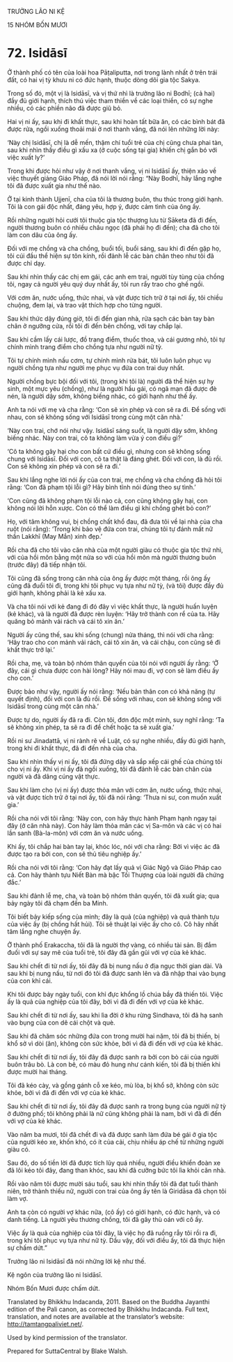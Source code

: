 TRƯỞNG LÃO NI KỆ

15 NHÓM BỐN MƯƠI

# 72\. Isidāsī

Ở thành phố có tên của loài hoa Pāṭaliputta, nơi trong lành nhất ở trên trái đất, có hai vị tỳ khưu ni có đức hạnh, thuộc dòng dõi gia tộc Sakya.

Trong số đó, một vị là Isidāsī, và vị thứ nhì là trưởng lão ni Bodhī; (cả hai) đầy đủ giới hạnh, thích thú việc tham thiền về các loại thiền, có sự nghe nhiều, có các phiền não đã được giũ bỏ.

Hai vị ni ấy, sau khi đi khất thực, sau khi hoàn tất bữa ăn, có các bình bát đã được rửa, ngồi xuống thoải mái ở nơi thanh vắng, đã nói lên những lời này:

‘Này chị Isidāsī, chị là dễ mến, thậm chí tuổi trẻ của chị cũng chưa phai tàn, sau khi nhìn thấy điều gì xấu xa (ở cuộc sống tại gia) khiến chị gắn bó với việc xuất ly?’

Trong khi được hỏi như vậy ở nơi thanh vắng, vị ni Isidāsī ấy, thiện xảo về việc thuyết giảng Giáo Pháp, đã nói lời nói rằng: “Này Bodhī, hãy lắng nghe tôi đã được xuất gia như thế nào.

Ở tại kinh thành Ujjenī, cha của tôi là thương buôn, thu thúc trong giới hạnh. Tôi là con gái độc nhất, đáng yêu, hợp ý, được cảm tình của ông ấy.

Rồi những người hỏi cưới tôi thuộc gia tộc thượng lưu từ Sāketa đã đi đến, người thương buôn có nhiều châu ngọc (đã phái họ đi đến); cha đã cho tôi làm con dâu của ông ấy.

Đối với mẹ chồng và cha chồng, buổi tối, buổi sáng, sau khi đi đến gặp họ, tôi cúi đầu thể hiện sự tôn kính, rồi đảnh lễ các bàn chân theo như tôi đã được chỉ dạy.

Sau khi nhìn thấy các chị em gái, các anh em trai, người tùy tùng của chồng tôi, ngay cả người yêu quý duy nhất ấy, tôi run rẩy trao cho ghế ngồi.

Với cơm ăn, nước uống, thức nhai, và vật được tích trữ ở tại nơi ấy, tôi chiều chuộng, đem lại, và trao vật thích hợp cho từng người.

Sau khi thức dậy đúng giờ, tôi đi đến gian nhà, rửa sạch các bàn tay bàn chân ở ngưỡng cửa, rồi tôi đi đến bên chồng, với tay chắp lại.

Sau khi cầm lấy cái lược, đồ trang điểm, thuốc thoa, và cái gương nhỏ, tôi tự chính mình trang điểm cho chồng tựa như người nữ tỳ.

Tôi tự chính mình nấu cơm, tự chính mình rửa bát, tôi luôn luôn phục vụ người chồng tựa như người mẹ phục vụ đứa con trai duy nhất.

Người chồng bực bội đối với tôi, (trong khi tôi là) người đã thể hiện sự hy sinh, một mực yêu (chồng), như là người hầu gái, có ngã mạn đã được đè nén, là người dậy sớm, không biếng nhác, có giới hạnh như thế ấy.

Anh ta nói với mẹ và cha rằng: ‘Con sẽ xin phép và con sẽ ra đi. Để sống với nhau, con sẽ không sống với Isidāsī trong cùng một căn nhà.’

‘Này con trai, chớ nói như vậy. Isidāsī sáng suốt, là người dậy sớm, không biếng nhác. Này con trai, cô ta không làm vừa ý con điều gì?’

‘Cô ta không gây hại cho con bất cứ điều gì, nhưng con sẽ không sống chung với Isidāsī. Đối với con, cô ta thật là đáng ghét. Đối với con, là đủ rồi. Con sẽ không xin phép và con sẽ ra đi.’

Sau khi lắng nghe lời nói ấy của con trai, mẹ chồng và cha chồng đã hỏi tôi rằng: ‘Con đã phạm tội lỗi gì? Hãy bình tĩnh nói đúng theo sự tình.’

‘Con cũng đã không phạm tội lỗi nào cả, con cũng không gây hại, con không nói lời hỗn xược. Còn có thể làm điều gì khi chồng ghét bỏ con?’

Họ, với tâm không vui, bị chồng chất khổ đau, đã đưa tôi về lại nhà của cha ruột (nói rằng): ‘Trong khi bảo vệ đứa con trai, chúng tôi tự đánh mất nữ thần Lakkhī (May Mắn) xinh đẹp.’

Rồi cha đã cho tôi vào căn nhà của một người giàu có thuộc gia tộc thứ nhì, với của hồi môn bằng một nửa so với của hồi môn mà người thương buôn (trước đây) đã tiếp nhận tôi.

Tôi cũng đã sống trong căn nhà của ông ấy được một tháng, rồi ông ấy cũng đã đuổi tôi đi, trong khi tôi phục vụ tựa như nữ tỳ, (và tôi) được đầy đủ giới hạnh, không phải là kẻ xấu xa.

Và cha tôi nói với kẻ đang đi đó đây vì việc khất thực, là người huấn luyện (kẻ khác), và là người đã được rèn luyện: ‘Hãy trở thành con rể của ta. Hãy quăng bỏ mảnh vải rách và cái tô xin ăn.’

Người ấy cũng thế, sau khi sống (chung) nửa tháng, thì nói với cha rằng: ‘Hãy trao cho con mảnh vải rách, cái tô xin ăn, và cái chậu, con cũng sẽ đi khất thực trở lại.’

Rồi cha, mẹ, và toàn bộ nhóm thân quyến của tôi nói với người ấy rằng: ‘Ở đây, cái gì chưa được con hài lòng? Hãy nói mau đi, vợ con sẽ làm điều ấy cho con.’

Được bảo như vậy, người ấy nói rằng: ‘Nếu bản thân con có khả năng (tự quyết định), đối với con là đủ rồi. Để sống với nhau, con sẽ không sống với Isidāsī trong cùng một căn nhà.’

Được tự do, người ấy đã ra đi. Còn tôi, đơn độc một mình, suy nghĩ rằng: ‘Ta sẽ không xin phép, ta sẽ ra đi để chết hoặc ta sẽ xuất gia.’

Rồi ni sư Jinadattā, vị ni rành rẽ về Luật, có sự nghe nhiều, đầy đủ giới hạnh, trong khi đi khất thực, đã đi đến nhà của cha.

Sau khi nhìn thấy vị ni ấy, tôi đã đứng dậy và sắp xếp cái ghế của chúng tôi cho vị ni ấy. Khi vị ni ấy đã ngồi xuống, tôi đã đảnh lễ các bàn chân của người và đã dâng cúng vật thực.

Sau khi làm cho (vị ni ấy) được thỏa mãn với cơm ăn, nước uống, thức nhai, và vật được tích trữ ở tại nơi ấy, tôi đã nói rằng: ‘Thưa ni sư, con muốn xuất gia.’

Rồi cha nói với tôi rằng: ‘Này con, con hãy thực hành Phạm hạnh ngay tại đây (ở căn nhà này). Con hãy làm thỏa mãn các vị Sa-môn và các vị có hai lần sanh (Bà-la-môn) với cơm ăn và nước uống.

Khi ấy, tôi chắp hai bàn tay lại, khóc lóc, nói với cha rằng: Bởi vì việc ác đã được tạo ra bởi con, con sẽ thủ tiêu nghiệp ấy.’

Rồi cha nói với tôi rằng: ‘Con hãy đạt lấy quả vị Giác Ngộ và Giáo Pháp cao cả. Con hãy thành tựu Niết Bàn mà bậc Tối Thượng của loài người đã chứng đắc.’

Sau khi đảnh lễ mẹ, cha, và toàn bộ nhóm thân quyến, tôi đã xuất gia; qua bảy ngày tôi đã chạm đến ba Minh.

Tôi biết bảy kiếp sống của mình; đây là quả (của nghiệp) và quả thành tựu của việc ấy (bị chồng hất hủi). Tôi sẽ thuật lại việc ấy cho cô. Cô hãy nhất tâm lắng nghe chuyện ấy.

Ở thành phố Erakaccha, tôi đã là người thợ vàng, có nhiều tài sản. Bị đắm đuối với sự say mê của tuổi trẻ, tôi đây đã gần gũi với vợ của kẻ khác.

Sau khi chết đi từ nơi ấy, tôi đây đã bị nung nấu ở địa ngục thời gian dài. Và sau khi bị nung nấu, từ nơi đó tôi đã được sanh lên và đã nhập thai vào bụng của con khỉ cái.

Khi tôi được bảy ngày tuổi, con khỉ đực khổng lồ chúa bầy đã thiến tôi. Việc ấy là quả của nghiệp của tôi đây, bởi vì đã đi đến với vợ của kẻ khác.

Sau khi chết đi từ nơi ấy, sau khi lìa đời ở khu rừng Sindhava, tôi đã hạ sanh vào bụng của con dê cái chột và què.

Sau khi đã chăm sóc những đứa con trong mười hai năm, tôi đã bị thiến, bị khổ sở vì dòi (ăn), không còn sức khỏe, bởi vì đã đi đến với vợ của kẻ khác.

Sau khi chết đi từ nơi ấy, tôi đây đã được sanh ra bởi con bò cái của người buôn trâu bò. Là con bê, có màu đỏ hung như cánh kiến, tôi đã bị thiến khi được mười hai tháng.

Tôi đã kéo cày, và gồng gánh cỗ xe kéo, mù lòa, bị khổ sở, không còn sức khỏe, bởi vì đã đi đến với vợ của kẻ khác.

Sau khi chết đi từ nơi ấy, tôi đây đã được sanh ra trong bụng của người nữ tỳ ở đường phố; tôi không phải là nữ cũng không phải là nam, bởi vì đã đi đến với vợ của kẻ khác.

Vào năm ba mươi, tôi đã chết đi và đã được sanh làm đứa bé gái ở gia tộc của người kéo xe, khốn khó, có ít của cải, chịu nhiều áp chế từ những người giàu có.

Sau đó, do số tiền lời đã được tích lũy quá nhiều, người điều khiển đoàn xe đã lôi kéo tôi đây, đang than khóc, sau khi đã cưỡng bức tôi lìa khỏi căn nhà.

Rồi vào năm tôi được mười sáu tuổi, sau khi nhìn thấy tôi đã đạt tuổi thành niên, trở thành thiếu nữ, người con trai của ông ấy tên là Giridāsa đã chọn tôi làm vợ.

Anh ta còn có người vợ khác nữa, (cô ấy) có giới hạnh, có đức hạnh, và có danh tiếng. Là người yêu thương chồng, tôi đã gây thù oán với cô ấy.

Việc ấy là quả của nghiệp của tôi đây, là việc họ đã ruồng rẫy tôi rồi ra đi, trong khi tôi phục vụ tựa như nữ tỳ. Dầu vậy, đối với điều ấy, tôi đã thực hiện sự chấm dứt.”

Trưởng lão ni Isidāsī đã nói những lời kệ như thế.

Kệ ngôn của trưởng lão ni Isidāsī.

Nhóm Bốn Mươi được chấm dứt.

Translated by Bhikkhu Indacanda, 2011. Based on the Buddha Jayanthi edition of the Pali canon, as corrected by Bhikkhu Indacanda. Full text, translation, and notes are available at the translator’s website: http://tamtangpaliviet.net/.

Used by kind permission of the translator.

Prepared for SuttaCentral by Blake Walsh.